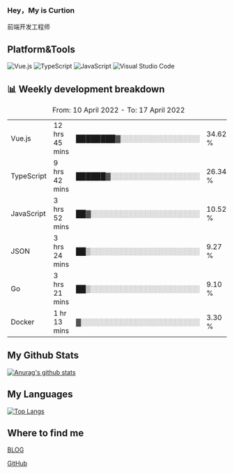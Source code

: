 ### Hey，My is Curtion
前端开发工程师
## Platform&Tools

![Vue.js](https://img.shields.io/badge/-Vue.js-4FC08D?style=flat-square&logo=Vue.js&logoColor=white)
![TypeScript](https://img.shields.io/badge/-TypeScript-007ACC?style=flat-square&logo=typescript&logoColor=white)
![JavaScript](https://img.shields.io/badge/-JavaScript-F7DF1E?style=flat-square&logo=javascript&logoColor=black)
![Visual Studio Code](https://img.shields.io/badge/-VSCode-007ACC?style=flat-square&logo=Visual-Studio-Code&logoColor=white)

## 📊 Weekly development breakdown

<!--START_SECTION:waka-->

<table><caption>From: 10 April 2022 - To: 17 April 2022</caption><tr><td>Vue.js</td><td>12 hrs 45 mins</td><td>████████▓░░░░░░░░░░░░░░░░</td><td>34.62 %</td></tr><tr><td>TypeScript</td><td>9 hrs 42 mins</td><td>██████▓░░░░░░░░░░░░░░░░░░</td><td>26.34 %</td></tr><tr><td>JavaScript</td><td>3 hrs 52 mins</td><td>██▓░░░░░░░░░░░░░░░░░░░░░░</td><td>10.52 %</td></tr><tr><td>JSON</td><td>3 hrs 24 mins</td><td>██▒░░░░░░░░░░░░░░░░░░░░░░</td><td>9.27 %</td></tr><tr><td>Go</td><td>3 hrs 21 mins</td><td>██▒░░░░░░░░░░░░░░░░░░░░░░</td><td>9.10 %</td></tr><tr><td>Docker</td><td>1 hr 13 mins</td><td>▓░░░░░░░░░░░░░░░░░░░░░░░░</td><td>3.30 %</td></tr></table>

<!--END_SECTION:waka-->

## My Github Stats

[![Anurag's github stats](https://github-readme-stats.vercel.app/api?username=curtion&count_private=true&show_icons=true&theme=onedark)](https://github.com/anuraghazra/github-readme-stats)

## My Languages

[![Top Langs](https://github-readme-stats.vercel.app/api/top-langs/?username=curtion&layout=compact)](https://github.com/anuraghazra/github-readme-stats)

## Where to find me

[BLOG](https://blog.3gxk.net)

[GitHub](https://github.com/Curtion)
